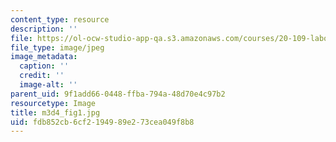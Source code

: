 ```yaml
---
content_type: resource
description: ''
file: https://ol-ocw-studio-app-qa.s3.amazonaws.com/courses/20-109-laboratory-fundamentals-in-biological-engineering-spring-2010/fdb852cb6cf2194989e273cea049f8b8_m3d4_fig1.jpg
file_type: image/jpeg
image_metadata:
  caption: ''
  credit: ''
  image-alt: ''
parent_uid: 9f1add66-0448-ffba-794a-48d70e4c97b2
resourcetype: Image
title: m3d4_fig1.jpg
uid: fdb852cb-6cf2-1949-89e2-73cea049f8b8
---
```

